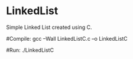 # LinkedList
Simple Linked List created using C.

#Compile:
gcc –Wall LinkedListC.c –o LinkedListC

#Run:
./LinkedListC


